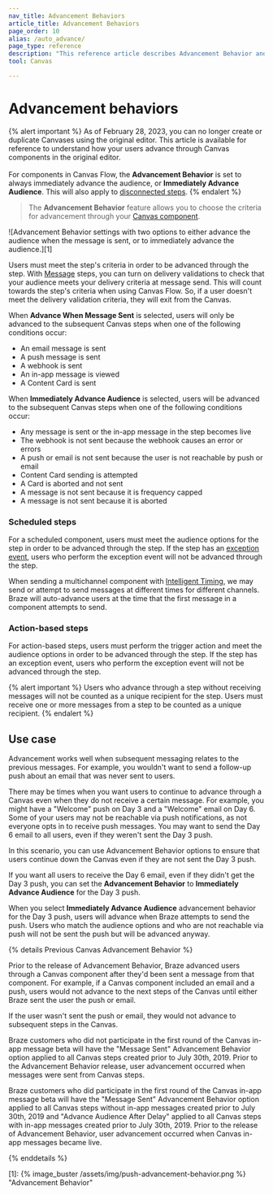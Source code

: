 ```yaml
---
nav_title: Advancement Behaviors
article_title: Advancement Behaviors
page_order: 10
alias: /auto_advance/
page_type: reference
description: "This reference article describes Advancement Behavior and covers various scenarios that may come up as you advance through a Canvas."
tool: Canvas

---
```


# Advancement behaviors

{% alert important %}
As of February 28, 2023, you can no longer create or duplicate Canvases using the original editor. This article is available for reference to understand how your users advance through Canvas components in the original editor. <br><br>For components in Canvas Flow, the **Advancement Behavior** is set to always immediately advance the audience, or **Immediately Advance Audience**. This will also apply to [disconnected steps]({{site.baseurl}}/user_guide/engagement_tools/canvas/managing_canvases/change_your_canvas_after_launch/#disconnected-steps/).
{% endalert %}

> The **Advancement Behavior** feature allows you to choose the criteria for advancement through your [Canvas component]({{site.baseurl}}/user_guide/engagement_tools/canvas/canvas_components/). 

![Advancement Behavior settings with two options to either advance the audience when the message is sent, or to immediately advance the audience.][1]

Users must meet the step's criteria in order to be advanced through the step. With [Message]({{site.baseurl}}/user_guide/engagement_tools/canvas/canvas_components/message_step/) steps, you can turn on delivery validations to check that your audience meets your delivery criteria at message send. This will count towards the step's criteria when using Canvas Flow. So, if a user doesn't meet the delivery validation criteria, they will exit from the Canvas.

When **Advance When Message Sent** is selected, users will only be advanced to the subsequent Canvas steps when one of the following conditions occur:

- An email message is sent
- A push message is sent
- A webhook is sent
- An in-app message is viewed
- A Content Card is sent

When **Immediately Advance Audience** is selected, users will be advanced to the subsequent Canvas steps when one of the following conditions occur:

- Any message is sent or the in-app message in the step becomes live
- The webhook is not sent because the webhook causes an error or errors
- A push or email is not sent because the user is not reachable by push or email
- Content Card sending is attempted 
- A Card is aborted and not sent
- A message is not sent because it is frequency capped
- A message is not sent because it is aborted

### Scheduled steps

For a scheduled component, users must meet the audience options for the step in order to be advanced through the step. If the step has an [exception event]({{site.baseurl}}/user_guide/engagement_tools/canvas/create_a_canvas/exception_events/), users who perform the exception event will not be advanced through the step.

When sending a multichannel component with [Intelligent Timing]({{site.baseurl}}/user_guide/sage_ai/intelligence/intelligent_timing/), we may send or attempt to send messages at different times for different channels. Braze will auto-advance users at the time that the first message in a component attempts to send.

### Action-based steps

For action-based steps, users must perform the trigger action and meet the audience options in order to be advanced through the step. If the step has an exception event, users who perform the exception event will not be advanced through the step.

{% alert important %}
Users who advance through a step without receiving messages will not be counted as a unique recipient for the step. Users must receive one or more messages from a step to be counted as a unique recipient.
{% endalert %}

## Use case

Advancement works well when subsequent messaging relates to the previous messages. For example, you wouldn't want to send a follow-up push about an email that was never sent to users.

There may be times when you want users to continue to advance through a Canvas even when they do not receive a certain message. For example, you might have a "Welcome" push on Day 3 and a "Welcome" email on Day 6. Some of your users may not be reachable via push notifications, as not everyone opts in to receive push messages. You may want to send the Day 6 email to all users, even if they weren't sent the Day 3 push.

In this scenario, you can use Advancement Behavior options to ensure that users continue down the Canvas even if they are not sent the Day 3 push.

If you want all users to receive the Day 6 email, even if they didn't get the Day 3 push, you can set the **Advancement Behavior** to **Immediately Advance Audience**  for the Day 3 push.

When you select **Immediately Advance Audience** advancement behavior for the Day 3 push, users will advance when Braze attempts to send the push. Users who match the audience options and who are not reachable via push will not be sent the push but will be advanced anyway.

{% details Previous Canvas Advancement Behavior %}

Prior to the release of Advancement Behavior, Braze advanced users through a Canvas component after they'd been sent a message from that component. For example, if a Canvas component included an email and a push, users would not advance to the next steps of the Canvas until either Braze sent the user the push or email.

If the user wasn't sent the push or email, they would not advance to subsequent steps in the Canvas.

Braze customers who did not participate in the first round of the Canvas in-app message beta will have the "Message Sent" Advancement Behavior option applied to all Canvas steps created prior to July 30th, 2019. Prior to the Advancement Behavior release, user advancement occurred when messages were sent from Canvas steps.

Braze customers who did participate in the first round of the Canvas in-app message beta will have the "Message Sent" Advancement Behavior option applied to all Canvas steps without in-app messages created prior to July 30th, 2019 and "Advance Audience After Delay" applied to all Canvas steps with in-app messages created prior to July 30th, 2019. Prior to the release of Advancement Behavior, user advancement occurred when Canvas in-app messages became live.

{% enddetails %}

[1]: {% image_buster /assets/img/push-advancement-behavior.png %} "Advancement Behavior"
